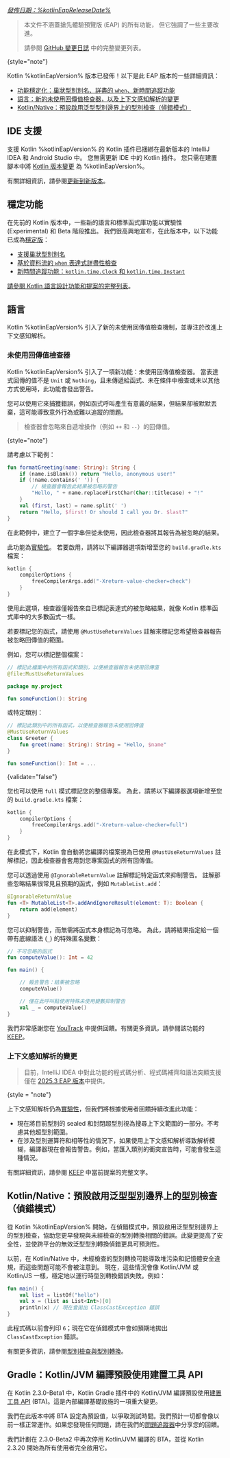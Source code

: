 [//]: # (title: Kotlin %kotlinEapVersion% 有什麼新功能)

_[發佈日期：%kotlinEapReleaseDate%](eap.md#build-details)_

> 本文件不涵蓋搶先體驗預覽版 (EAP) 的所有功能，
> 但它強調了一些主要改進。
>
> 請參閱 [GitHub 變更日誌](https://github.com/JetBrains/kotlin/releases/tag/v%kotlinEapVersion%) 中的完整變更列表。
>
{style="note"}

Kotlin %kotlinEapVersion% 版本已發佈！以下是此 EAP 版本的一些詳細資訊：

* [功能穩定化：巢狀型別別名、詳盡的 `when`、新時間追蹤功能](#stable-features)
* [語言：新的未使用回傳值檢查器，以及上下文感知解析的變更](#language)
* [Kotlin/Native：預設啟用泛型型別邊界上的型別檢查（偵錯模式）](#kotlin-native-type-checks-on-generic-type-boundaries-in-debug-mode)

## IDE 支援

支援 Kotlin %kotlinEapVersion% 的 Kotlin 插件已捆綁在最新版本的 IntelliJ IDEA 和 Android Studio 中。
您無需更新 IDE 中的 Kotlin 插件。
您只需在建置腳本中將 [Kotlin 版本變更](configure-build-for-eap.md) 為 %kotlinEapVersion%。

有關詳細資訊，請參閱[更新到新版本](releases.md#update-to-a-new-kotlin-version)。

## 穩定功能

在先前的 Kotlin 版本中，一些新的語言和標準函式庫功能以實驗性 (Experimental) 和 Beta 階段推出。
我們很高興地宣布，在此版本中，以下功能已成為[穩定版](components-stability.md#stability-levels-explained)：

* [支援巢狀型別別名](whatsnew22.md#support-for-nested-type-aliases)
* [基於資料流的 `when` 表達式詳盡性檢查](whatsnew2220.md#data-flow-based-exhaustiveness-checks-for-when-expressions)
* [新時間追蹤功能：`kotlin.time.Clock` 和 `kotlin.time.Instant`](whatsnew2120.md#new-time-tracking-functionality)

[請參閱 Kotlin 語言設計功能和提案的完整列表](kotlin-language-features-and-proposals.md)。

## 語言

Kotlin %kotlinEapVersion% 引入了新的未使用回傳值檢查機制，並專注於改進上下文感知解析。

### 未使用回傳值檢查器
<primary-label ref="experimental-general"/>

Kotlin %kotlinEapVersion% 引入了一項新功能：未使用回傳值檢查器。
當表達式回傳的值不是 `Unit` 或 `Nothing`，且未傳遞給函式、未在條件中檢查或未以其他方式使用時，此功能會發出警告。

您可以使用它來捕獲錯誤，例如函式呼叫產生有意義的結果，但結果卻被默默丟棄，這可能導致意外行為或難以追蹤的問題。

> 檢查器會忽略來自遞增操作（例如 `++` 和 `--`）的回傳值。
>
{style="note"}

請考慮以下範例：

```kotlin
fun formatGreeting(name: String): String {
    if (name.isBlank()) return "Hello, anonymous user!"
    if (!name.contains(' ')) {
        // 檢查器會報告此結果被忽略的警告
        "Hello, " + name.replaceFirstChar(Char::titlecase) + "!"
    }
    val (first, last) = name.split(' ')
    return "Hello, $first! Or should I call you Dr. $last?"
}
```

在此範例中，建立了一個字串但從未使用，因此檢查器將其報告為被忽略的結果。

此功能為[實驗性](components-stability.md#stability-levels-explained)。
若要啟用，請將以下編譯器選項新增至您的 `build.gradle.kts` 檔案：

```kotlin
kotlin {
    compilerOptions {
        freeCompilerArgs.add("-Xreturn-value-checker=check")
    }
}
```

使用此選項，檢查器僅報告來自已標記表達式的被忽略結果，就像 Kotlin 標準函式庫中的大多數函式一樣。

若要標記您的函式，請使用 `@MustUseReturnValues` 註解來標記您希望檢查器報告被忽略回傳值的範圍。

例如，您可以標記整個檔案：

```kotlin
// 標記此檔案中的所有函式和類別，以便檢查器報告未使用回傳值
@file:MustUseReturnValues

package my.project

fun someFunction(): String
```

或特定類別：

```kotlin
// 標記此類別中的所有函式，以便檢查器報告未使用回傳值
@MustUseReturnValues
class Greeter {
    fun greet(name: String): String = "Hello, $name"
}

fun someFunction(): Int = ...
```
{validate="false"}

您也可以使用 `full` 模式標記您的整個專案。
為此，請將以下編譯器選項新增至您的 `build.gradle.kts` 檔案：

```kotlin
kotlin {
    compilerOptions {
        freeCompilerArgs.add("-Xreturn-value-checker=full")
    }
}
```

在此模式下，Kotlin 會自動將您編譯的檔案視為已使用 `@MustUseReturnValues` 註解標記，因此檢查器會套用到您專案函式的所有回傳值。

您可以透過使用 `@IgnorableReturnValue` 註解標記特定函式來抑制警告。
註解那些忽略結果很常見且預期的函式，例如 `MutableList.add`：

```kotlin
@IgnorableReturnValue
fun <T> MutableList<T>.addAndIgnoreResult(element: T): Boolean {
    return add(element)
}
```
您可以抑制警告，而無需將函式本身標記為可忽略。
為此，請將結果指定給一個帶有底線語法 (`_`) 的特殊匿名變數：

```kotlin
// 不可忽略的函式
fun computeValue(): Int = 42

fun main() {

    // 報告警告：結果被忽略
    computeValue()

    // 僅在此呼叫點使用特殊未使用變數抑制警告
    val _ = computeValue()
}
```

我們非常感謝您在 [YouTrack](https://youtrack.jetbrains.com/issue/KT-12719) 中提供回饋。有關更多資訊，請參閱該功能的 [KEEP](https://github.com/Kotlin/KEEP/blob/main/proposals/KEEP-0412-unused-return-value-checker.md)。

### 上下文感知解析的變更
<primary-label ref="experimental-general"/>

> 目前，IntelliJ IDEA 中對此功能的程式碼分析、程式碼補齊和語法突顯支援僅在 [2025.3 EAP 版本](https://www.jetbrains.com/idea/nextversion/)中提供。
>
{style = "note"}

上下文感知解析仍為[實驗性](components-stability.md#stability-levels-explained)，但我們將根據使用者回饋持續改進此功能：

* 現在將目前型別的 sealed 和封閉超型別視為搜尋上下文範圍的一部分。不考慮其他超型別範圍。
* 在涉及型別運算符和相等性的情況下，如果使用上下文感知解析導致解析模糊，編譯器現在會報告警告。例如，當匯入類別的衝突宣告時，可能會發生這種情況。

有關詳細資訊，請參閱 [KEEP](https://github.com/Kotlin/KEEP/blob/main/proposals/KEEP-0379-context-sensitive-resolution.md) 中當前提案的完整文字。

## Kotlin/Native：預設啟用泛型型別邊界上的型別檢查（偵錯模式）

從 Kotlin %kotlinEapVersion% 開始，在偵錯模式中，預設啟用泛型型別邊界上的型別檢查，協助您更早發現與未經檢查的型別轉換相關的錯誤。此變更提高了安全性，並使跨平台的無效泛型型別轉換偵錯更具可預測性。

以前，在 Kotlin/Native 中，未經檢查的型別轉換可能導致堆污染和記憶體安全違規，而這些問題可能不會被注意到。
現在，這些情況會像 Kotlin/JVM 或 Kotlin/JS 一樣，穩定地以運行時型別轉換錯誤失敗。例如：

```kotlin
fun main() {
    val list = listOf("hello")
    val x = (list as List<Int>)[0]
    println(x) // 現在會拋出 ClassCastException 錯誤
}
```

此程式碼以前會列印 `6`；現在它在偵錯模式中會如預期地拋出 `ClassCastException` 錯誤。

有關更多資訊，請參閱[型別檢查與型別轉換](typecasts.md)。

## Gradle：Kotlin/JVM 編譯預設使用建置工具 API
<primary-label ref="experimental-general"/>

在 Kotlin 2.3.0-Beta1 中，Kotlin Gradle 插件中的 Kotlin/JVM 編譯預設使用[建置工具 API](build-tools-api.md) (BTA)。這是內部編譯基礎設施的一項重大變更。

我們在此版本中將 BTA 設定為預設值，以爭取測試時間。我們預計一切都會像以前一樣正常運作。如果您發現任何問題，請在我們的[問題追蹤器](https://youtrack.jetbrains.com/newIssue?project=KT&summary=Kotlin+Gradle+plugin+BTA+migration+issue&description=Describe+the+problem+you+encountered+here.&c=tag+kgp-bta-migration)中分享您的回饋。

我們計劃在 2.3.0-Beta2 中再次停用 Kotlin/JVM 編譯的 BTA，並從 Kotlin 2.3.20 開始為所有使用者完全啟用它。